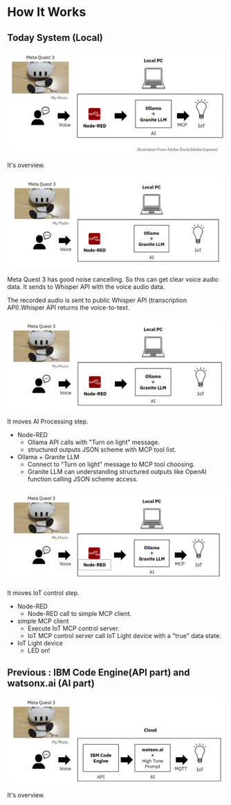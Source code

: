 # How It Works

## Today System (Local)

![alt text](images/01-how-it-works/01-how-it-works.jpg)

It's overview.

![alt text](images/01-how-it-works/01-how-it-works-2.jpg)

Meta Quest 3 has good noise cancelling. So this can get clear voice audio data. It sends to Whisper API with the voice audio data.

The recorded audio is sent to public Whisper API (transcription API).Whisper API returns the voice-to-text.

![alt text](images/01-how-it-works/01-how-it-works-3.jpg)

It moves AI Processing step.

- Node-RED
  - Ollama API calls with "Turn on light" message.
  - structured outputs JSON scheme with MCP tool list.
- Ollama + Granite LLM
  - Connect to "Turn on light" message to MCP tool choosing.
  - Granite LLM can understanding structured outputs like OpenAI function calling JSON scheme access.

![alt text](images/01-how-it-works/01-how-it-works-4.jpg)

It moves IoT control step.

- Node-RED
  - Node-RED call to simple MCP client.
- simple MCP client
  - Execute IoT MCP control server.
  - IoT MCP control server call IoT Light device with a "true" data state.
- IoT Light device
  - LED on!


## Previous : IBM Code Engine(API part) and watsonx.ai (AI part)

![alt text](images/01-how-it-works/01-how-it-works-1.jpg)

It's overview.